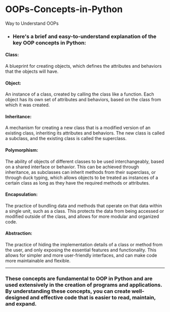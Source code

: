 # OOPs-Concepts-in-Python
Way to Understand OOPs

- <h3>Here's a brief and easy-to-understand explanation of the key OOP concepts in Python:</h3>


<h4>Class:</h4>
A blueprint for creating objects, which defines the attributes and behaviors that the objects will have.

<br>

<h4>Object:</h4>
An instance of a class, created by calling the class like a function. 
Each object has its own set of attributes and behaviors, based on the class from which it was created.

<br>
<h4>Inheritance:</h4>
 A mechanism for creating a new class that is a modified version of an existing class, inheriting its attributes and behaviors. 
 The new class is called a subclass, and the existing class is called the superclass.

<br>
<h4>Polymorphism:</h4>
  The ability of objects of different classes to be used interchangeably, based on a shared interface or behavior. 
  This can be achieved through inheritance, as subclasses can inherit methods from their superclass, or through duck typing, 
  which allows objects to be treated as instances of a certain class as long as they have the required methods or attributes.
 <br>
 
<h4>Encapsulation:</h4>
  The practice of bundling data and methods that operate on that data within a single unit, such as a class. 
  This protects the data from being accessed or modified outside of the class, and allows for more modular and organized code.

<br>
<h4>Abstraction:</h4>
  The practice of hiding the implementation details of a class or method from the user, and only exposing the essential features 
  and functionality. This allows for simpler and more user-friendly interfaces, and can make code more maintainable and flexible.
  
 
---------------------------------------------------------------------------------------------------
<h3>These concepts are fundamental to OOP in Python and are used extensively in the creation of programs and applications. 
By understanding these concepts, you can create well-designed and effective code that is easier to read, maintain, and expand.</h3>
